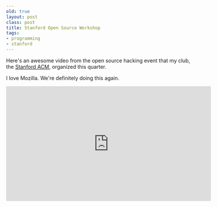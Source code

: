 ```yaml
---
old: true
layout: post
class: post
title: Stanford Open Source Workshop
tags:
- programming
- stanford
---
```


Here's an awesome video from the open source hacking event that my club, the [Stanford ACM](http://www.stanfordacm.com), organized this quarter.

I love Mozilla. We're definitely doing this again.

<iframe width="560" height="315" src="http://www.youtube.com/embed/Ed3S2tK9HPE" frameborder="0" allowfullscreen></iframe>

